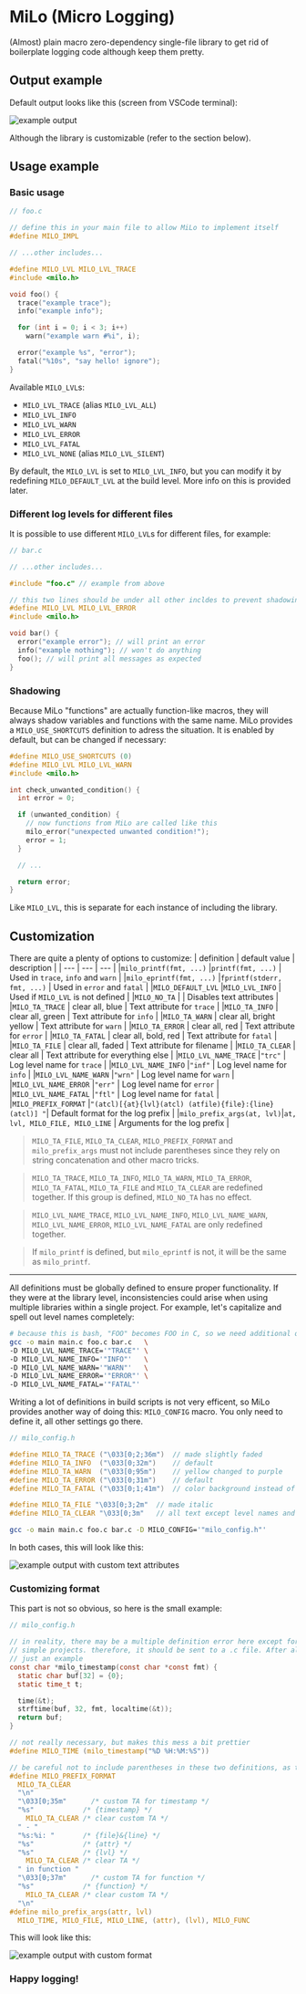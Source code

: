 # MiLo (Micro Logging)
(Almost) plain macro zero-dependency single-file library to get rid of boilerplate logging code although keep them pretty.

## Output example

Default output looks like this (screen from VSCode terminal):

<p>
  <img src="https://raw.githubusercontent.com/DaniilAlpha/milo/main/example.png" alt="example output" />
</p>

Although the library is customizable (refer to the section below).

## Usage example

### Basic usage

```c
// foo.c

// define this in your main file to allow MiLo to implement itself
#define MILO_IMPL 

// ...other includes...

#define MILO_LVL MILO_LVL_TRACE
#include <milo.h>

void foo() {
  trace("example trace");
  info("example info");

  for (int i = 0; i < 3; i++) 
    warn("example warn #%i", i);

  error("example %s", "error");
  fatal("%10s", "say hello! ignore");
}
```

Available `MILO_LVL`s:
- `MILO_LVL_TRACE` (alias `MILO_LVL_ALL`)
- `MILO_LVL_INFO` 
- `MILO_LVL_WARN` 
- `MILO_LVL_ERROR`
- `MILO_LVL_FATAL`
- `MILO_LVL_NONE` (alias `MILO_LVL_SILENT`)

By default, the `MILO_LVL` is set to `MILO_LVL_INFO`, but you can modify it by redefining `MILO_DEFAULT_LVL` at the build level. More info on this is provided later.

### Different log levels for different files

It is possible to use different `MILO_LVL`s for different files, for example:

```c
// bar.c

// ...other includes...

#include "foo.c" // example from above

// this two lines should be under all other incldes to prevent shadowing
#define MILO_LVL MILO_LVL_ERROR
#include <milo.h>

void bar() {
  error("example error"); // will print an error
  info("example nothing"); // won't do anything
  foo(); // will print all messages as expected
}
```

### Shadowing

Because MiLo "functions" are actually function-like macros, they will always shadow variables and functions with the same name. MiLo provides a `MILO_USE_SHORTCUTS` definition to adress the situation. It is enabled by default, but can be changed if necessary: 

```c
#define MILO_USE_SHORTCUTS (0) 
#define MILO_LVL MILO_LVL_WARN
#include <milo.h>

int check_unwanted_condition() {
  int error = 0;

  if (unwanted_condition) {
    // now functions from MiLo are called like this
    milo_error("unexpected unwanted condition!"); 
    error = 1;
  }

  // ...

  return error;
}
```

Like `MILO_LVL`, this is separate for each instance of including the library.

## Customization

There are quite a plenty of options to customize:
| definition                | default value                                          | description                        |
| ---                       | ---                                                    | ---                                |
|`milo_printf(fmt, ...)`    |`printf(fmt, ...)`                                      | Used in `trace`, `info` and `warn` |
|`milo_eprintf(fmt, ...)`   |`fprintf(stderr, fmt, ...)`                             | Used in `error` and `fatal`        |
|`MILO_DEFAULT_LVL`         |`MILO_LVL_INFO`                                         | Used if `MILO_LVL` is not defined  |
|`MILO_NO_TA`               |                                                        | Disables text attributes           |
|`MILO_TA_TRACE`            | clear all, blue                                        | Text attribute for `trace`         |
|`MILO_TA_INFO`             | clear all, green                                       | Text attribute for `info`          |
|`MILO_TA_WARN`             | clear all, bright yellow                               | Text attribute for `warn`          |
|`MILO_TA_ERROR`            | clear all, red                                         | Text attribute for `error`         |
|`MILO_TA_FATAL`            | clear all, bold, red                                   | Text attribute for `fatal`         |
|`MILO_TA_FILE`             | clear all, faded                                       | Text attribute for filename        |
|`MILO_TA_CLEAR`            | clear all                                              | Text attribute for everything else |
|`MILO_LVL_NAME_TRACE`      |`"trc"`                                                 | Log level name for `trace`         |
|`MILO_LVL_NAME_INFO`       |`"inf"`                                                 | Log level name for `info`          |
|`MILO_LVL_NAME_WARN`       |`"wrn"`                                                 | Log level name for `warn`          |
|`MILO_LVL_NAME_ERROR`      |`"err"`                                                 | Log level name for `error`         |
|`MILO_LVL_NAME_FATAL`      |`"ftl"`                                                 | Log level name for `fatal`         |
|`MILO_PREFIX_FORMAT`       |`"(atcl)[{at}{lvl}(atcl) (atfile){file}:{line}(atcl)] "`| Default format for the log prefix  |
|`milo_prefix_args(at, lvl)`|`at, lvl, MILO_FILE, MILO_LINE`                         | Arguments for the log prefix       |

> `MILO_TA_FILE`, `MILO_TA_CLEAR`, `MILO_PREFIX_FORMAT` and `milo_prefix_args` must not include parentheses since they rely on string concatenation and other macro tricks.

> `MILO_TA_TRACE`, `MILO_TA_INFO`, `MILO_TA_WARN`, `MILO_TA_ERROR`, `MILO_TA_FATAL`, `MILO_TA_FILE` and `MILO_TA_CLEAR` are redefined together. If this group is defined, `MILO_NO_TA` has no effect.

> `MILO_LVL_NAME_TRACE`, `MILO_LVL_NAME_INFO`, `MILO_LVL_NAME_WARN`, `MILO_LVL_NAME_ERROR`, `MILO_LVL_NAME_FATAL` are only redefined together.

> If `milo_printf` is defined, but `milo_eprintf` is not, it will be the same as `milo_printf`.

---

All definitions must be globally defined to ensure proper functionality. If they were at the library level, inconsistencies could arise when using multiple libraries within a single project. For example, let's capitalize and spell out level names completely:
```bash
# because this is bash, "FOO" becomes FOO in C, so we need additional quotes
gcc -o main main.c foo.c bar.c   \
-D MILO_LVL_NAME_TRACE='"TRACE"' \
-D MILO_LVL_NAME_INFO='"INFO"'   \
-D MILO_LVL_NAME_WARN='"WARN"'   \
-D MILO_LVL_NAME_ERROR='"ERROR"' \
-D MILO_LVL_NAME_FATAL='"FATAL"'
```

Writing a lot of definitions in build scripts is not very efficent, so MiLo provides another way of doing this: `MILO_CONFIG` macro. You only need to define it, all other settings go there. 

```c
// milo_config.h

#define MILO_TA_TRACE ("\033[0;2;36m")  // made slightly faded
#define MILO_TA_INFO  ("\033[0;32m")    // default
#define MILO_TA_WARN  ("\033[0;95m")    // yellow changed to purple
#define MILO_TA_ERROR ("\033[0;31m")    // default
#define MILO_TA_FATAL ("\033[0;1;41m")  // color background instead of text

#define MILO_TA_FILE "\033[0;3;2m"  // made italic
#define MILO_TA_CLEAR "\033[0;3m"   // all text except level names and filenames made italic
```

```bash
gcc -o main main.c foo.c bar.c -D MILO_CONFIG='"milo_config.h"'
```

In both cases, this will look like this:

<p>
  <img src="https://raw.githubusercontent.com/DaniilAlpha/milo/main/example_custom_ta.png" alt="example output with custom text attributes" />
</p>

### Customizing format

This part is not so obvious, so here is the small example:

```c
// milo_config.h

// in reality, there may be a multiple definition error here except for some very
// simple projects. therefore, it should be sent to a .c file. After all, this is
// just an example
const char *milo_timestamp(const char *const fmt) {
  static char buf[32] = {0};
  static time_t t;

  time(&t);
  strftime(buf, 32, fmt, localtime(&t));
  return buf;
}

// not really necessary, but makes this mess a bit prettier
#define MILO_TIME (milo_timestamp("%D %H:%M:%S")) 

// be careful not to include parentheses in these two definitions, as they rely on string concatenation
#define MILO_PREFIX_FORMAT                                                     \
  MILO_TA_CLEAR                                                                \
  "\n"                                                                         \
  "\033[0;35m"      /* custom TA for timestamp */                                \
  "%s"            /* {timestamp} */                                            \
    MILO_TA_CLEAR /* clear custom TA */                                        \
  " - "                                                                        \
  "%s:%i: "       /* {file}&{line} */                                          \
  "%s"            /* {attr} */                                                 \
  "%s"            /* {lvl} */                                                  \
    MILO_TA_CLEAR /* clear TA */                                               \
  " in function "                                                              \
  "\033[0;37m"      /* custom TA for function */                                 \
  "%s"            /* {function} */                                             \
    MILO_TA_CLEAR /* clear custom TA */                                        \
  "\n"
#define milo_prefix_args(attr, lvl)                                            \
  MILO_TIME, MILO_FILE, MILO_LINE, (attr), (lvl), MILO_FUNC
```

This will look like this:

<p>
  <img src="https://raw.githubusercontent.com/DaniilAlpha/milo/main/example_custom_format.png" alt="example output with custom format" />
</p>

### Happy logging!